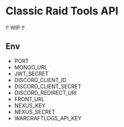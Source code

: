 # Classic Raid Tools API
!! WIP !!  

## Env
- PORT
- MONGO_URL
- JWT_SECRET
- DISCORD_CLIENT_ID
- DISCORD_CLIENT_SECRET
- DISCORD_REDIRECT_URI
- FRONT_URL
- NEXUS_KEY
- NEXUS_SECRET
- WARCRAFTLOGS_API_KEY
